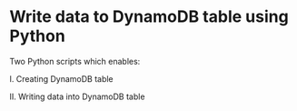 # Write data to DynamoDB table using Python

Two Python scripts which enables:

  I. Creating DynamoDB table
  
  II. Writing data into DynamoDB table
  
